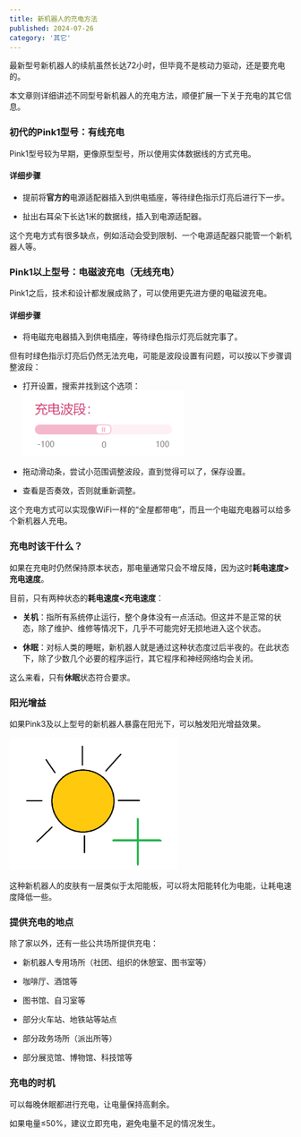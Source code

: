 ```yaml
---
title: 新机器人的充电方法
published: 2024-07-26
category: '其它'
---
```


最新型号新机器人的续航虽然长达72小时，但毕竟不是核动力驱动，还是要充电的。

本文章则详细讲述不同型号新机器人的充电方法，顺便扩展一下关于充电的其它信息。

### 初代的Pink1型号：有线充电

Pink1型号较为早期，更像原型型号，所以使用实体数据线的方式充电。

#### 详细步骤

* 提前将**官方的**电源适配器插入到供电插座，等待绿色指示灯亮后进行下一步。

* 扯出右耳朵下长达1米的数据线，插入到电源适配器。

这个充电方式有很多缺点，例如活动会受到限制、一个电源适配器只能管一个新机器人等。

### Pink1以上型号：电磁波充电（无线充电）

Pink1之后，技术和设计都发展成熟了，可以使用更先进方便的电磁波充电。

#### 详细步骤

* 将电磁充电器插入到供电插座，等待绿色指示灯亮后就完事了。

但有时绿色指示灯亮后仍然无法充电，可能是波段设置有问题，可以按以下步骤调整波段：

* 打开设置，搜索并找到这个选项：![](images/屏幕截图-2024-07-26-164205.png)

* 拖动滑动条，尝试小范围调整波段，直到觉得可以了，保存设置。

* 查看是否奏效，否则就重新调整。

这个充电方式可以实现像WiFi一样的“全屋都带电”，而且一个电磁充电器可以给多个新机器人充电。

### 充电时该干什么？

如果在充电时仍然保持原本状态，那电量通常只会不增反降，因为这时**耗电速度&gt;充电速度**。

目前，只有两种状态的**耗电速度&lt;充电速度**：

* **关机**：指所有系统停止运行，整个身体没有一点活动。但这并不是正常的状态，除了维护、维修等情况下，几乎不可能完好无损地进入这个状态。

* **休眠**：对标人类的睡眠，新机器人就是通过这种状态度过后半夜的。在此状态下，除了少数几个必要的程序运行，其它程序和神经网络均会关闭。

这么来看，只有**休眠**状态符合要求。

### 阳光增益

如果Pink3及以上型号的新机器人暴露在阳光下，可以触发阳光增益效果。

![](images/屏幕截图-2024-07-26-202525-300x238.png)

这种新机器人的皮肤有一层类似于太阳能板，可以将太阳能转化为电能，让耗电速度降低一些。

### 提供充电的地点

除了家以外，还有一些公共场所提供充电：

* 新机器人专用场所（社团、组织的休憩室、图书室等）

* 咖啡厅、酒馆等

* 图书馆、自习室等

* 部分火车站、地铁站等站点

* 部分政务场所（派出所等）

* 部分展览馆、博物馆、科技馆等

### 充电的时机

可以每晚休眠都进行充电，让电量保持高剩余。

如果电量≤50%，建议立即充电，避免电量不足的情况发生。